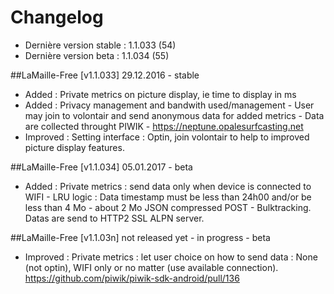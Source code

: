 # Changelog
- Dernière version stable : 1.1.033 (54)
- Dernière version beta : 1.1.034 (55)

##LaMaille-Free [v1.1.033] 29.12.2016 - stable
- Added : Private metrics on picture display, ie time to display in ms
- Added : Privacy management and bandwith used/management - User may join to volontair and send anonymous data for added metrics - Data are collected throught PIWIK - https://neptune.opalesurfcasting.net
- Improved : Setting interface : Optin, join volontair to help to improved picture display features.

##LaMaille-Free [v1.1.034] 05.01.2017 - beta
- Added : Private metrics : send data only when device is connected to WIFI - LRU logic : Data timestamp must be less than 24h00 and/or be less than 4 Mo - about 2 Mo JSON compressed POST - Bulktracking. Datas are send to HTTP2 SSL ALPN server. 

##LaMaille-Free [v1.1.03n] not released yet - in progress - beta
- Improved : Private metrics : let user choice on how to send data : None (not optin), WIFI only or no matter (use available connection). https://github.com/piwik/piwik-sdk-android/pull/136

